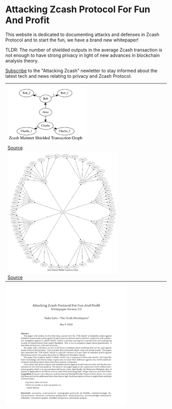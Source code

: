 # Attacking Zcash Protocol For Fun And Profit

This website is dedicated to documenting attacks and defenses in Zcash Protocol
and to start the fun, we have a brand new whitepaper!

TLDR: The number of shielded outputs in the average Zcash transaction is not
enough to have strong privacy in light of new advances in blockchain analysis
theory.

<a href="https://attackingzcash.substack.com/" target="_blank">Subscribe</a> to the
"Attacking Zcash" newletter to stay informed about the latest tech and news relating
to privacy and Zcash Protocol.

<table>
<tr>
<td><a href="/zec-graph-dot.png"><img src="/zec-graph.png" height="50%" width="50%"></a><br><a href="/zec.gv">Source</a></td> </tr>
<tr>
<td><a href="/sietch-graphviz.png"><img src="/sietch-graphviz.png" height="70%" width="70%"></a><br><a href="/sietch.gv">Source</a></td>
</tr>
</table>

<a href="/papers/attacking-zcash-for-fun-and-profit.pdf" target="_blank">
<img src="/img/attacking-zcash-protocol-abstract.png" height="75%" width="75%">
</a>



